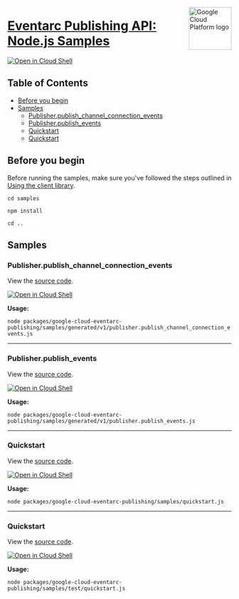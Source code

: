 [//]: # "This README.md file is auto-generated, all changes to this file will be lost."
[//]: # "To regenerate it, use `python -m synthtool`."
<img src="https://avatars2.githubusercontent.com/u/2810941?v=3&s=96" alt="Google Cloud Platform logo" title="Google Cloud Platform" align="right" height="96" width="96"/>

# [Eventarc Publishing API: Node.js Samples](https://github.com/googleapis/google-cloud-node)

[![Open in Cloud Shell][shell_img]][shell_link]



## Table of Contents

* [Before you begin](#before-you-begin)
* [Samples](#samples)
  * [Publisher.publish_channel_connection_events](#publisher.publish_channel_connection_events)
  * [Publisher.publish_events](#publisher.publish_events)
  * [Quickstart](#quickstart)
  * [Quickstart](#quickstart)

## Before you begin

Before running the samples, make sure you've followed the steps outlined in
[Using the client library](https://github.com/googleapis/google-cloud-node#using-the-client-library).

`cd samples`

`npm install`

`cd ..`

## Samples



### Publisher.publish_channel_connection_events

View the [source code](https://github.com/googleapis/google-cloud-node/blob/main/packages/google-cloud-eventarc-publishing/samples/generated/v1/publisher.publish_channel_connection_events.js).

[![Open in Cloud Shell][shell_img]](https://console.cloud.google.com/cloudshell/open?git_repo=https://github.com/googleapis/google-cloud-node&page=editor&open_in_editor=packages/google-cloud-eventarc-publishing/samples/generated/v1/publisher.publish_channel_connection_events.js,samples/README.md)

__Usage:__


`node packages/google-cloud-eventarc-publishing/samples/generated/v1/publisher.publish_channel_connection_events.js`


-----




### Publisher.publish_events

View the [source code](https://github.com/googleapis/google-cloud-node/blob/main/packages/google-cloud-eventarc-publishing/samples/generated/v1/publisher.publish_events.js).

[![Open in Cloud Shell][shell_img]](https://console.cloud.google.com/cloudshell/open?git_repo=https://github.com/googleapis/google-cloud-node&page=editor&open_in_editor=packages/google-cloud-eventarc-publishing/samples/generated/v1/publisher.publish_events.js,samples/README.md)

__Usage:__


`node packages/google-cloud-eventarc-publishing/samples/generated/v1/publisher.publish_events.js`


-----




### Quickstart

View the [source code](https://github.com/googleapis/google-cloud-node/blob/main/packages/google-cloud-eventarc-publishing/samples/quickstart.js).

[![Open in Cloud Shell][shell_img]](https://console.cloud.google.com/cloudshell/open?git_repo=https://github.com/googleapis/google-cloud-node&page=editor&open_in_editor=packages/google-cloud-eventarc-publishing/samples/quickstart.js,samples/README.md)

__Usage:__


`node packages/google-cloud-eventarc-publishing/samples/quickstart.js`


-----




### Quickstart

View the [source code](https://github.com/googleapis/google-cloud-node/blob/main/packages/google-cloud-eventarc-publishing/samples/test/quickstart.js).

[![Open in Cloud Shell][shell_img]](https://console.cloud.google.com/cloudshell/open?git_repo=https://github.com/googleapis/google-cloud-node&page=editor&open_in_editor=packages/google-cloud-eventarc-publishing/samples/test/quickstart.js,samples/README.md)

__Usage:__


`node packages/google-cloud-eventarc-publishing/samples/test/quickstart.js`






[shell_img]: https://gstatic.com/cloudssh/images/open-btn.png
[shell_link]: https://console.cloud.google.com/cloudshell/open?git_repo=https://github.com/googleapis/google-cloud-node&page=editor&open_in_editor=samples/README.md
[product-docs]: https://cloud.google.com/eventarc
